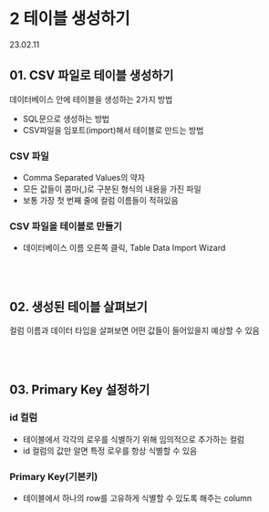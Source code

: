 # 2 테이블 생성하기  

23.02.11

## 01. CSV 파일로 테이블 생성하기

데이터베이스 안에 테이블을 생성하는 2가지 방법
- SQL문으로 생성하는 방법
- CSV파일을 임포트(import)해서 테이블로 만드는 방법

### CSV 파일
- Comma Separated Values의 약자
- 모든 값들이 콤마(,)로 구분된 형식의 내용을 가진 파일
- 보통 가장 첫 번째 줄에 컬럼 이름들이 적혀있음

### CSV 파일을 테이블로 만들기
- 데이터베이스 이름 오른쪽 클릭, Table Data Import Wizard

<br/><br/>

## 02. 생성된 테이블 살펴보기
컬럼 이름과 데이터 타입을 살펴보면 어떤 값들이 들어있을지 예상할 수 있음

<br/><br/>

## 03. Primary Key 설정하기

### id 컬럼
- 테이블에서 각각의 로우를 식별하기 위해 임의적으로 추가하는 컬럼
- id 컬럼의 값만 알면 특정 로우를 항상 식별할 수 있음

### Primary Key(기본키)
- 테이블에서 하나의 row를 고유하게 식별할 수 있도록 해주는 column
